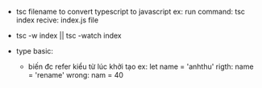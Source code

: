 - tsc filename to convert typescript to javascript
ex: 
    run command:  tsc index 
    recive: index.js file

- tsc -w index ||  tsc -watch index


- type basic:
  + biến đc refer kiểu từ lúc khởi tạo 
  ex: let name = 'anhthu'
    rigth:    name = 'rename'
    wrong:     nam = 40